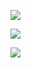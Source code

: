 <p align="center">

![](https://komarev.com/ghpvc/?username=ExtremeAntonis&color=blueviolet)

![](https://github-readme-stats.vercel.app/api?username=ExtremeAntonis&show_icons=true&theme=tokyonight)

![](https://github-readme-stats.vercel.app/api/top-langs/?username=ExtremeAntonis)
</p>
